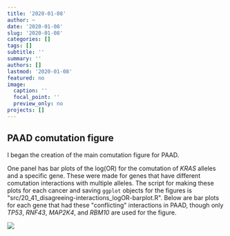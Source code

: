 ```yaml
---
title: '2020-01-08'
author: ~
date: '2020-01-08'
slug: '2020-01-08'
categories: []
tags: []
subtitle: ''
summary: ''
authors: []
lastmod: '2020-01-08'
featured: no
image:
  caption: ''
  focal_point: ''
  preview_only: no
projects: []
---
```


## PAAD comutation figure

I began the creation of the main comutation figure for PAAD.

One panel has bar plots of the log(OR) for the comutation of *KRAS* alleles and a specific gene.
These were made for genes that have different comutation interactions with multiple alleles.
The script for making these plots for each cancer and saving `ggplot` objects for the figures is "src/20_41_disagreeing-interactions_logOR-barplot.R".
Below are bar plots for each gene that had these "conflicting" interactions in PAAD, though only *TP53*, *RNF43*, *MAP2K4*, and *RBM10* are used for the figure.

![](/img/graphs/20_41_disagreeing-interactions_logOR-barplot/logOR-barplot_PAAD.svg)


